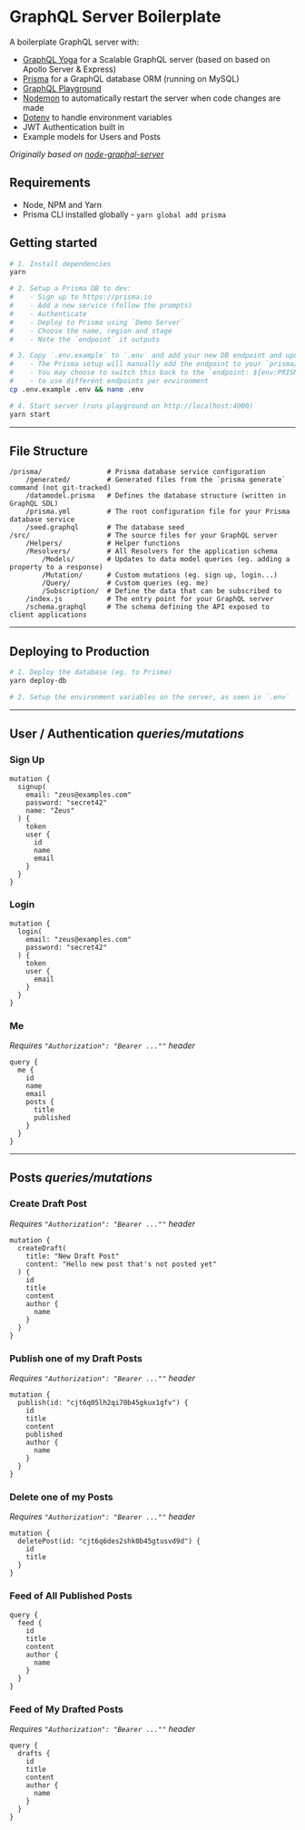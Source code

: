 # GraphQL Server Boilerplate

A boilerplate GraphQL server with:

- [GraphQL Yoga](https://github.com/prisma/graphql-yoga) for a Scalable GraphQL server (based on based on Apollo Server & Express)
- [Prisma](https://www.prisma.io/) for a GraphQL database ORM (running on MySQL)
- [GraphQL Playground](https://github.com/prisma/graphql-playground)
- [Nodemon](https://github.com/remy/nodemon) to automatically restart the server when code changes are made
- [Dotenv](https://github.com/motdotla/dotenv) to handle environment variables
- JWT Authentication built in
- Example models for Users and Posts

*Originally based on [node-graphql-server](https://github.com/graphql-boilerplates/node-graphql-server)*

## Requirements

- Node, NPM and Yarn
- Prisma CLI installed globally - `yarn global add prisma`

## Getting started

```sh
# 1. Install dependencies
yarn

# 2. Setup a Prisma DB to dev:
#    - Sign up to https://prisma.io
#    - Add a new service (follow the prompts)
#    - Authenticate
#    - Deploy to Prisma using `Demo Server`
#    - Choose the name, region and stage
#    - Note the `endpoint` it outputs

# 3. Copy `.env.example` to `.env` and add your new DB endpoint and update the keys
#    - The Prisma setup will manually add the endpoint to your `prisma/prisma.yml` file
#    - You may choose to switch this back to the `endpoint: ${env:PRISMA_ENDPOINT}` variant
#    - to use different endpoints per environment
cp .env.example .env && nano .env

# 4. Start server (runs playground on http://localhost:4000)
yarn start
```

---

## File Structure

```
/prisma/                # Prisma database service configuration
    /generated/         # Generated files from the `prisma generate` command (not git-tracked)
    /datamodel.prisma   # Defines the database structure (written in GraphQL SDL)
    /prisma.yml         # The root configuration file for your Prisma database service
    /seed.graphql       # The database seed
/src/                   # The source files for your GraphQL server
    /Helpers/           # Helper functions
    /Resolvers/         # All Resolvers for the application schema
        /Models/        # Updates to data model queries (eg. adding a property to a response)
        /Mutation/      # Custom mutations (eg. sign up, login...)
        /Query/         # Custom queries (eg. me)
        /Subscription/  # Define the data that can be subscribed to
    /index.js           # The entry point for your GraphQL server
    /schema.graphql     # The schema defining the API exposed to client applications
```

---

## Deploying to Production

```sh
# 1. Deploy the database (eg. to Prisma)
yarn deploy-db

# 2. Setup the environment variables on the server, as seen in `.env`
```

---

## User / Authentication *queries/mutations*

### Sign Up

```
mutation {
  signup(
    email: "zeus@examples.com"
    password: "secret42"
    name: "Zeus"
  ) {
    token
    user {
      id
      name
      email
    }
  }
}
```

### Login

```
mutation {
  login(
    email: "zeus@examples.com"
    password: "secret42"
  ) {
    token
    user {
      email
    }
  }
}
```

### Me
*Requires `"Authorization": "Bearer ...""` header*

```
query {
  me {
    id
    name
    email
    posts {
      title
      published
    }
  }
}
```

---

## Posts *queries/mutations*

### Create Draft Post
*Requires `"Authorization": "Bearer ...""` header*

```
mutation {
  createDraft(
    title: "New Draft Post"
    content: "Hello new post that's not posted yet"
  ) {
    id
    title
    content
    author {
      name
    }
  }
}
```

### Publish one of my Draft Posts
*Requires `"Authorization": "Bearer ...""` header*

```
mutation {
  publish(id: "cjt6q05lh2qi70b45gkux1gfv") {
    id
    title
    content
    published
    author {
      name
    }
  }
}
```

### Delete one of my Posts
*Requires `"Authorization": "Bearer ...""` header*

```
mutation {
  deletePost(id: "cjt6q6des2shk0b45gtusvd9d") {
    id
    title
  }
}
```

### Feed of All Published Posts

```
query {
  feed {
    id
    title
    content
    author {
      name
    }
  }
}
```

### Feed of My Drafted Posts
*Requires `"Authorization": "Bearer ...""` header*

```
query {
  drafts {
    id
    title
    content
    author {
      name
    }
  }
}
```
